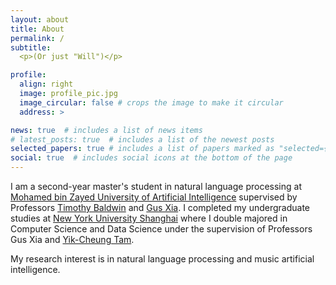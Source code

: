 ```yaml
---
layout: about
title: About
permalink: /
subtitle: 
  <p>(Or just "Will")</p>

profile:
  align: right
  image: profile_pic.jpg
  image_circular: false # crops the image to make it circular
  address: >

news: true  # includes a list of news items
# latest_posts: true  # includes a list of the newest posts
selected_papers: true # includes a list of papers marked as "selected={true}"
social: true  # includes social icons at the bottom of the page
---
```

<!-- 
Write your biography here. Tell the world about yourself. Link to your favorite [subreddit](http://reddit.com). You can put a picture in, too. The code is already in, just name your picture `prof_pic.jpg` and put it in the `img/` folder.

Put your address / P.O. box / other info right below your picture. You can also disable any of these elements by editing `profile` property of the YAML header of your `_pages/about.md`. Edit `_bibliography/papers.bib` and Jekyll will render your [publications page](/al-folio/publications/) automatically.

Link to your social media connections, too. This theme is set up to use [Font Awesome icons](http://fortawesome.github.io/Font-Awesome/) and [Academicons](https://jpswalsh.github.io/academicons/), like the ones below. Add your Facebook, Twitter, LinkedIn, Google Scholar, or just disable all of them. -->

I am a second-year master's student in natural language processing at [Mohamed bin Zayed University of Artificial Intelligence](https://mbzuai.ac.ae/) supervised by Professors [Timothy Baldwin](https://mbzuai.ac.ae/study/faculty/timothy-baldwin/) and [Gus Xia](https://mbzuai.ac.ae/study/faculty/dr-gus-xia/). I completed my undergraduate studies at [New York University Shanghai](https://shanghai.nyu.edu/) where I double majored in Computer Science and Data Science under the supervision of Professors Gus Xia and [Yik-Cheung Tam](https://shanghai.nyu.edu/academics/faculty/directory/yik-cheung-wilson-tam).

My research interest is in natural language processing and music artificial intelligence.